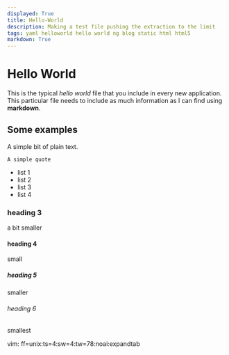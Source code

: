 ```yaml
---
displayed: True
title: Hello-World
description: Making a test file pushing the extraction to the limit
tags: yaml helloworld hello world ng blog static html html5
markdown: True
---
```


# Hello World

This is the typical *hello world* file that you include in every new application. This
particular file needs to include as much information as I can find using **markdown**.


## Some examples

A simple bit of plain text. 

    A simple quote

* list 1
* list 2
* list 3
* list 4

### heading 3

a bit smaller

#### heading 4

small

##### heading 5

smaller

###### heading 6

smallest


vim: ff=unix:ts=4:sw=4:tw=78:noai:expandtab
